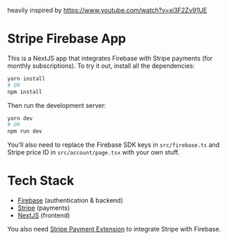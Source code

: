 heavily inspired by https://www.youtube.com/watch?v=xi3F2Zv91UE

# Stripe Firebase App

This is a NextJS app that integrates Firebase with Stripe payments (for monthly subscriptions). To try it out, install all the dependencies:

```bash
yarn install
# OR
npm install
```

Then run the development server:

```bash
yarn dev
# OR
npm run dev
```

You'll also need to replace the Firebase SDK keys in `src/firebase.ts` and Stripe price ID in `src/account/page.tsx` with your own stuff.

# Tech Stack

- [Firebase](https://firebase.google.com/) (authentication & backend)
- [Stripe](https://stripe.com/) (payments)
- [NextJS](https://nextjs.org/) (frontend)

You also need [Stripe Payment Extension](https://extensions.dev/extensions/stripe/firestore-stripe-payments) to integrate Stripe with Firebase.
